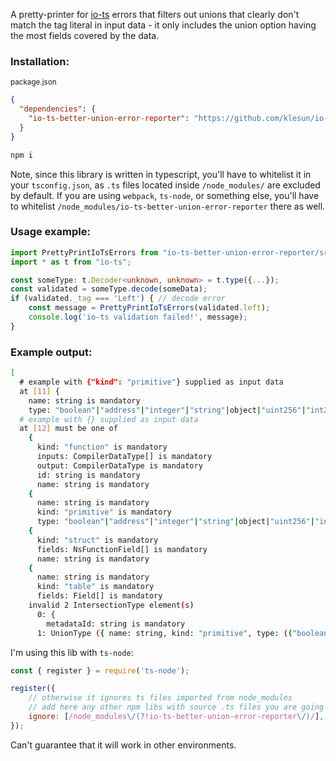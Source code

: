 A pretty-printer for [io-ts](https://github.com/gcanti/io-ts/issues/350) errors that filters out
unions that clearly don't match the tag literal in input data - it only includes the union option
having the most fields covered by the data.

### Installation:

<sub>package.json</sub>
```json
{
  "dependencies": {
    "io-ts-better-union-error-reporter": "https://github.com/klesun/io-ts-better-union-error-reporter/tarball/ac849be181447176da233ad0dc663ee47df5853f"
  }
}
```

```bash
npm i
```

Note, since this library is written in typescript, you'll have to whitelist it in your `tsconfig.json`, as `.ts` files located inside `/node_modules/` are excluded by default. If you are using `webpack`, `ts-node`, or something else, you'll have to whitelist `/node_modules/io-ts-better-union-error-reporter` there as well.

### Usage example:
```typescript
import PrettyPrintIoTsErrors from "io-ts-better-union-error-reporter/src/PrettyPrintIoTsErrors";
import * as t from "io-ts";

const someType: t.Decoder<unknown, unknown> = t.type({...});
const validated = someType.decode(someData);
if (validated._tag === 'Left') { // decode error
    const message = PrettyPrintIoTsErrors(validated.left);
    console.log('io-ts validation failed!', message);
}
```

### Example output:
```bash
[
  # example with {"kind": "primitive"} supplied as input data
  at [11] {
    name: string is mandatory
    type: "boolean"|"address"|"integer"|"string"|object|"uint256"|"int256"|string is mandatory
  # example with {} supplied as input data
  at [12] must be one of
    {
      kind: "function" is mandatory
      inputs: CompilerDataType[] is mandatory
      output: CompilerDataType is mandatory
      id: string is mandatory
      name: string is mandatory
    {
      name: string is mandatory
      kind: "primitive" is mandatory
      type: "boolean"|"address"|"integer"|"string"|object|"uint256"|"int256"|string is mandatory
    {
      kind: "struct" is mandatory
      fields: NsFunctionField[] is mandatory
      name: string is mandatory
    {
      name: string is mandatory
      kind: "table" is mandatory
      fields: Field[] is mandatory
    invalid 2 IntersectionType element(s)
      0: {
        metadataId: string is mandatory
      1: UnionType ({ name: string, kind: "primitive", type: (("boolean" | "address" | "integer" | "string") | { kind: "address", blockchain: string } | ("uint256" | "int256" | string)) } | { name: string, kind: "table", fields: Array<{ name: string, type: ({ kind: "predefinedTypeAlias", id: string } | ("boolean" | "address" | "integer" | "string") | { kind: "address", blockchain: string } | ({ kind: "function", inputs: Array<CompilerDataType>, output: CompilerDataType } & Partial<{ staticReplacer: (undefined | any) }>) | { kind: "struct", fields: Array<Field> } | { kind: "tuple", parts: Array<CompilerDataType> } | { kind: "table", from: CompilerDataType, to: CompilerDataType } | { kind: "list", of: CompilerDataType }) }> } | { kind: "struct", fields: Array<{ name: string, type: ("boolean" | "address" | "integer" | "string") }>, name: string }) expected
```

I'm using this lib with `ts-node`:
```javascript
const { register } = require('ts-node');

register({
    // otherwise it ignores ts files imported from node_modules
    // add here any other npm libs with source .ts files you are going to import
    ignore: [/node_modules\/(?!io-ts-better-union-error-reporter\/)/],
});
```

Can't guarantee that it will work in other environments.
